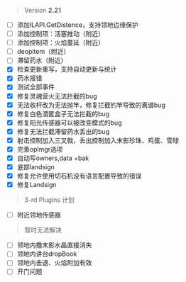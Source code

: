  > Version **2.21**
 - [ ] 添加ILAPI.GetDistence，支持领地边缘保护
 - [ ] 添加控制项：活塞推动（附近）
 - [ ] 添加控制项：火焰蔓延（附近）
 - [ ] deopitem（附近）
 - [ ] 滞留药水（附近）
 - [x] 检查更新重写，支持自动更新与统计
 - [x] 药水报错
 - [x] 测试全部事件
 - [x] 修复灵魂营火无法拦截的bug
 - [x] 无法收杆改为无法抛竿，修复拦截钓竿导致的离谱bug
 - [x] 修复白色潜匿盒子无法拦截的bug
 - [x] 修复阳光传感器可以被改变模式的bug
 - [x] 修复无法拦截滞留药水丢出的bug
 - [x] 射击控制加入三叉戟，丢出控制加入末影珍珠、鸡蛋、雪球
 - [x] 完善oplmgr选项
 - [x] 自动写owners,data +bak
 - [x] 底部landsign
 - [x] 修复允许使用切石机没有语言配置导致的错误
 - [x] 修复Landsign

 > 3-rd Plugins 计划
 - [ ] 附近领地传感器

 > 暂时无法解决
 - [ ] 领地内撸末影水晶直接消失
 - [ ] 领地内讲台dropBook
 - [ ] 领地内击退、火焰附加有效
 - [ ] 开门问题
